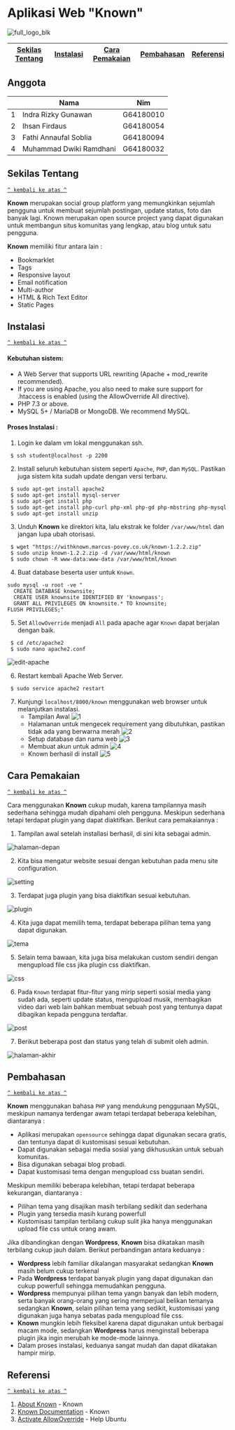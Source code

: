 # Aplikasi Web "Known"
![full_logo_blk](https://user-images.githubusercontent.com/60083946/111310174-5c2f9680-868f-11eb-9b66-655f14394381.png)

[Sekilas Tentang](#sekilas-tentang) | [Instalasi](#instalasi) | [Cara Pemakaian](#cara-pemakaian) | [Pembahasan](#pembahasan) | [Referensi](#referensi)
:---:|:---:|:---:|:---:|:---:

## Anggota
<table>
    <thead>
        <tr>
            <th></th>
            <th>Nama</th>
            <th>Nim</th>
        </tr>
    </thead>
    <tbody>
        <tr>
            <td>1</td>
            <td>Indra Rizky Gunawan</td>
            <td>G64180010</td>
        </tr>
        <tr>
            <td>2</td>
            <td>Ihsan Firdaus</td>
            <td>G64180054</td>
        </tr>
        <tr>
            <td>3</td>
            <td>Fathi Annaufal Soblia</td>
            <td>G64180094</td>
        </tr>
        <tr>
            <td>4</td>
            <td>Muhammad Dwiki Ramdhani</td>
            <td>G64180032</td>
        </tr>
</tbody>
</table>

## Sekilas Tentang

[`^ kembali ke atas ^`](#)

**Known** merupakan social group platform yang memungkinkan sejumlah pengguna untuk membuat sejumlah postingan, update status, foto dan banyak lagi. Known merupakan open source project yang dapat digunakan untuk membangun situs komunitas yang lengkap, atau blog untuk satu pengguna.

**Known** memiliki fitur antara lain :
- Bookmarklet
- Tags
- Responsive layout
- Email notification
- Multi-author
- HTML & Rich Text Editor
- Static Pages

## Instalasi

[`^ kembali ke atas ^`](#)

#### Kebutuhan sistem:
- A Web Server that supports URL rewriting (Apache + mod_rewrite recommended).
- If you are using Apache, you also need to make sure support for .htaccess is enabled (using the AllowOverride All directive).
- PHP 7.3 or above.
- MySQL 5+ / MariaDB or MongoDB. We recommend MySQL.

#### Proses Instalasi :

1. Login ke dalam vm lokal menggunakan ssh.
```
 $ ssh student@localhost -p 2200
```

2. Install seluruh kebutuhan sistem seperti `Apache`, `PHP`, dan `MySQL`. Pastikan juga sistem kita sudah update dengan versi terbaru.
```
 $ sudo apt-get install apache2
 $ sudo apt-get install mysql-server
 $ sudo apt-get install php
 $ sudo apt-get install php-curl php-xml php-gd php-mbstring php-mysql
 $ sudo apt-get install unzip
```

3. Unduh **Known** ke direktori kita, lalu ekstrak ke folder `/var/www/html` dan jangan lupa ubah otorisasi.
```
 $ wget "https://withknown.marcus-povey.co.uk/known-1.2.2.zip"
 $ sudo unzip known-1.2.2.zip -d /var/www/html/known
 $ sudo chown -R www-data:www-data /var/www/html/known
```

4. Buat database beserta user untuk `Known`.
```
sudo mysql -u root -ve "
  CREATE DATABASE knownsite;
  CREATE USER knownsite IDENTIFIED BY 'knownpass';
  GRANT ALL PRIVILEGES ON knownsite.* TO knownsite;
FLUSH PRIVILEGES;"
```

5. Set `AllowOverride` menjadi `All` pada apache agar `Known` dapat berjalan dengan baik.
```
 $ cd /etc/apache2
 $ sudo nano apache2.conf
```
![edit-apache](https://github.com/ihsanfir/komdat-p2-5/blob/main/image/edit-apache2.png)

6. Restart kembali Apache Web Server.
```
 $ sudo service apache2 restart
```
7. Kunjungi `localhost/8000/known` menggunakan web browser untuk melanjutkan instalasi.
    - Tampilan Awal
![1](https://raw.githubusercontent.com/ihsanfir/komdat-p2-5/main/image/tampilan-awal.png)
    - Halamanan untuk mengecek requirement yang dibutuhkan, pastikan tidak ada yang berwarna merah
![2](https://github.com/ihsanfir/komdat-p2-5/blob/main/image/requirement.png)
    - Setup database dan nama web
![3](https://github.com/ihsanfir/komdat-p2-5/blob/main/image/setting-site.png)
    - Membuat akun untuk admin
![4](https://github.com/ihsanfir/komdat-p2-5/blob/main/image/akun-admin.png)
    - Known berhasil di install
![5](https://github.com/ihsanfir/komdat-p2-5/blob/main/image/get-started.png)

## Cara Pemakaian

[`^ kembali ke atas ^`](#)

Cara menggunakan **Known** cukup mudah, karena tampilannya masih sederhana sehingga mudah dipahami oleh pengguna. Meskipun sederhana tetapi terdapat plugin yang dapat diaktifkan. Berikut cara pemakaiannya :
1. Tampilan awal setelah installasi berhasil, di sini kita sebagai admin.

![halaman-depan](https://raw.githubusercontent.com/ihsanfir/komdat-p2-5/main/image/tampilan-depan.png)

2. Kita bisa mengatur website sesuai dengan kebutuhan pada menu site configuration.

![setting](https://raw.githubusercontent.com/ihsanfir/komdat-p2-5/main/image/konfigurasi.png)

3. Terdapat juga plugin yang bisa diaktifkan sesuai kebutuhan.

![plugin](https://raw.githubusercontent.com/ihsanfir/komdat-p2-5/main/image/mengatur-plugin.png)

4. Kita juga dapat memilih tema, terdapat beberapa pilihan tema yang dapat digunakan.

![tema](https://raw.githubusercontent.com/ihsanfir/komdat-p2-5/main/image/pilih-tema.png)

5. Selain tema bawaan, kita juga bisa melakukan custom sendiri dengan mengupload file css jika plugin css diaktifkan.

![css](https://raw.githubusercontent.com/ihsanfir/komdat-p2-5/main/image/custom-css.png)

6. Pada `Known` terdapat fitur-fitur yang mirip seperti sosial media yang sudah ada, seperti update status, mengupload musik, membagikan video dari web lain bahkan membuat sebuah post yang tentunya dapat dibagikan kepada pengguna terdaftar.

![post](https://raw.githubusercontent.com/ihsanfir/komdat-p2-5/main/image/post.png)

7. Berikut beberapa post dan status yang telah di submit oleh admin.

![halaman-akhir](https://raw.githubusercontent.com/ihsanfir/komdat-p2-5/main/image/halaman%20selesai.png)

## Pembahasan

[`^ kembali ke atas ^`](#)

**Known** menggunakan bahasa `PHP` yang mendukung penggunaan MySQL, meskipun namanya terdengar awam tetapi terdapat beberapa kelebihan, diantaranya :
- Aplikasi merupakan `opensource` sehingga dapat digunakan secara gratis, dan tentunya dapat di kustomisasi sesuai kebutuhan.
- Dapat digunakan sebagai media sosial yang dikhususkan untuk sebuah komunitas.
- Bisa digunakan sebagai blog probadi.
- Dapat kustomisasi tema dengan mengupload css buatan sendiri.

Meskipun memiliki beberapa kelebihan, tetapi terdapat beberapa kekurangan, diantaranya :
- Pilihan tema yang disajikan masih terbilang sedikit dan sederhana
- Plugin yang tersedia masih kurang powerfull
- Kustomisasi tampilan terbilang cukup sulit jika hanya menggunakan upload file css untuk orang awam.

Jika dibandingkan dengan **Wordpress**, **Known** bisa dikatakan masih terbilang cukup jauh dalam. Berikut perbandingan antara keduanya :
- **Wordpress** lebih familiar dikalangan masyarakat sedangkan **Known** masih belum cukup terkenal
- Pada **Wordpress** terdapat banyak plugin yang dapat digunakan dan cukup powerfull sehingga memudahkan pengguna.
- **Wordpress** mempunyai pilihan tema yangn banyak dan lebih modern, serta banyak orang-orang yang sering memperjual belikan temanya sedangkan **Known**, selain pilihan tema yang sedikit, kustomisasi yang digunakan juga hanya sebatas pada mengupload file css.
- **Known** mungkin lebih fleksibel karena dapat digunakan untuk berbagai macam mode, sedangkan **Wordpress** harus menginstall beberapa plugin jika ingin merubah ke mode-mode lainnya.
- Dalam proses instalasi, keduanya sangat mudah dan dapat dikatakan hampir mirip.

## Referensi

[`^ kembali ke atas ^`](#)

1. [About Known](https://withknown.com/) - Known
2. [Known Documentation](http://docs.withknown.com/en/latest/install/requirements/) - Known
3. [Activate AllowOverride](https://help.ubuntu.com/community/EnablingUseOfApacheHtaccessFiles) - Help Ubuntu
